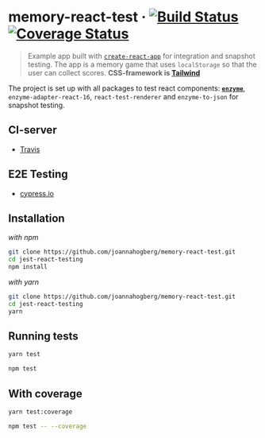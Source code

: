 # memory-react-test &middot; [![Build Status](https://travis-ci.org/joannahogberg/memory-react-test.svg?branch=master)](https://travis-ci.org/joannahogberg/memory-react-test) [![Coverage Status](https://coveralls.io/repos/github/joannahogberg/memory-react-test/badge.svg?branch=master)](https://coveralls.io/github/joannahogberg/memory-react-test?branch=master)

>Example app built with [`create-react-app`](https://github.com/facebookincubator/create-react-app) for integration and snapshot testing. The app is a memory game that uses `localStorage` so that the user can collect scores. **CSS-framework is [Tailwind](https://tailwindcss.com/)**

The project is set up with all packages to test react components: [**`enzyme`**](http://airbnb.io/enzyme/docs/api/), `enzyme-adapter-react-16`, `react-test-renderer` and `enzyme-to-json` for snapshot testing.


## CI-server

* [Travis](https://travis-ci.org/)

## E2E Testing

* [cypress.io](https://www.cypress.io/)


## Installation

_with npm_
```bash
git clone https://github.com/joannahogberg/memory-react-test.git
cd jest-react-testing
npm install
```
_with yarn_
```bash
git clone https://github.com/joannahogberg/memory-react-test.git
cd jest-react-testing
yarn
```

## Running tests

```bash
yarn test
```
```bash
npm test
```

## With coverage

```bash
yarn test:coverage
```
```bash
npm test -- --coverage
```


